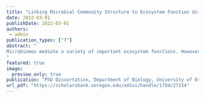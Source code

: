```yaml
---
title: "Linking Microbial Community Structure to Ecosystem Function Using Microbiome Association Mapping and Artificial Ecosystem Selection"
date: 2022-03-01
publishDate: 2022-03-01
authors: 
 - admin
publication_types: ["7"]
abstract: "
Microbiomes mediate a variety of important ecosystem functions. However,it remains unclear what attributes of the microbiome are important for determining the rate of ecosystem functions. Past attempts to elucidate this relationship have either looked too broadly at microbiome diversity or have assumed a priori that we know which taxa are limiting to the rate of function. To overcome this challenge, I borrowed strategies from population genetics including association mapping and artificial selection to robustly identify microbial markers of ecosystem function. I observed high heritability of methane oxidation rate in soil microbiomes demonstrating that variation in the microbial community can generate variation in ecosystem function independent of the environment. In addition, I characterized soil metagenomes along a land-use change gradient with increasing methane emissions. By looking agnostically across all microbial metabolic pathways, I identifed a surprising relationship between the relative abundance of nitrogen fixation genes and the rate of methane emissions. Using this conceptual framework to investigate biodiversity-ecosystem function relationships will deepen our understanding of microbiome function for ecosystem services and human health. This dissertation includes previously published co-authored material.
"
featured: true
image:
  preview_only: true
publication: "PhD Dissertation, Department of Biology, University of Oregon, Eugene, OR"
url_pdf: "https://scholarsbank.uoregon.edu/xmlui/handle/1794/27154"
---
```

